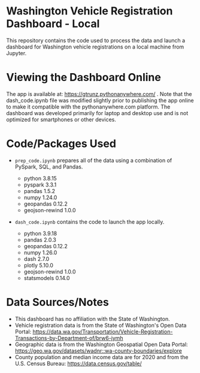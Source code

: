 # Washington Vehicle Registration Dashboard - Local

This repository contains the code used to process the data and launch a dashboard for Washington vehicle registrations on a local machine from Jupyter.

# Viewing the Dashboard Online

The app is available at: https://gtrunz.pythonanywhere.com/ . Note that the dash_code.ipynb file was modified slightly prior to publishing the app online to make it compatible with the pythonanywhere.com platform. The dashboard was developed primarily for laptop and desktop use and is not optimized for smartphones or other devices.

# Code/Packages Used

 - `prep_code.ipynb` prepares all of the data using a combination of PySpark, SQL, and Pandas.
   - python 3.8.15
   - pyspark 3.3.1
   - pandas 1.5.2
   - numpy 1.24.0
   - geopandas 0.12.2
   - geojson-rewind 1.0.0
   
 - `dash_code.ipynb` contains the code to launch the app locally.
   - python 3.9.18
   - pandas 2.0.3
   - geopandas 0.12.2
   - numpy 1.26.0
   - dash 2.7.0
   - plotly 5.10.0
   - geojson-rewind 1.0.0
   - statsmodels 0.14.0

# Data Sources/Notes
- This dashboard has no affiliation with the State of Washington.
- Vehicle registration data is from the State of Washington's Open Data Portal: https://data.wa.gov/Transportation/Vehicle-Registration-Transactions-by-Department-of/brw6-jymh
- Geographic data is from the Washington Geospatial Open Data Portal: https://geo.wa.gov/datasets/wadnr::wa-county-boundaries/explore
- County population and median income data are for 2020 and from the U.S. Census Bureau: https://data.census.gov/table/
